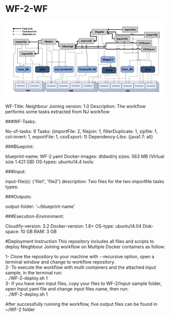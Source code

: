 # WF-2-WF
![myimage-alt-tag](https://github.com/WF-ShAre/NJ-WF/raw/master/NJ.jpg)


  WF-Title: Neighbour Joining
  version: 1.0
  Description: The workflow performs some tasks extracted from NJ workflow

###WF-Tasks:

  No-of-tasks: 9
  Tasks: {importFile: 2, filejoin: 1, filterDuplicate: 1, zipfile: 1, col-invert: 1, exportFile: 1, csvExport: 1}
  Dependency-Libs: {java1.7: all} 

###Blueprint:

  blueprint-name: WF-2.yaml
  Docker-images: dtdwd/nj 
  sizes: 563 MB (Virtual size 1.421 GB)
  OS-types: ubuntu14.4
  tools: 

###Input:

  input-file(s): {'file1', 'file2'}
  description: Two files for the two importfile tasks
  types: 

###Outputs:

  output-folder: '~/blueprint-name'
  
###Execution-Environment:

  Cloudify-version: 3.2
  Docker-version: 1.8+
  OS-type: ubuntu14.04
  Disk-space: 10 GB
  RAM: 3 GB

#Deployment Instruction
This repository includes all files and scripts to deploy Nieghbour Joining workflow on Multiple Docker containers as follow:

1- Clone the repository to your machine with --recursive option, open a terminal window and change to workflow repository.  
2- To execute the workflow with multi containers and the attached input sample, in the terminal run:   
   . ./WF-2-deploy.sh 1    
3- If you have own input files, copy your files to WF-2/Input-sample folder, open Input.yaml file and change input files name, then
   run:  
   . ./WF-2-deploy.sh 1  
   
After successfully running the workflow, five output files can be found in ~/WF-2 folder
